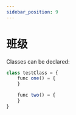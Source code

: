 ```yaml
---
sidebar_position: 9
---
```


# 班级


Classes can be declared:

```jsx
class testClass = {
    func one() = {
    }

    func two() = {
    }
} 

```